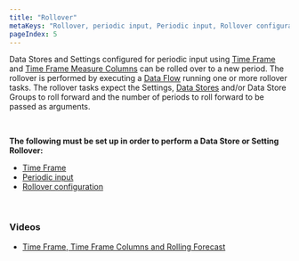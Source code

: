 ```yaml
---
title: "Rollover"
metaKeys: "Rollover, periodic input, Periodic input, Rollover configuration, Data Flow for executing a rollover, Time Frame Measure Columns "
pageIndex: 5
---
```


Data Stores and Settings configured for periodic input using [Time Frame](../timeframe.md) and [Time Frame Measure Columns](https://profitbasedocs.blob.core.windows.net/videos/Data%20Store%20-%20Time%20Frame%2C%20Time%20Frame%20Columns%20and%20Rolling%20Forecast.mp4) can be rolled over to a new period. The rollover is performed by executing a [Data Flow](../dataflows/index.md) running one or more rollover tasks. The rollover tasks expect the Settings, [Data Stores](../datastores.md) and/or Data Store Groups to roll forward and the number of periods to roll forward to be passed as arguments.

<br/>

**The following must be set up in order to perform a Data Store or Setting Rollover:**

*	[Time Frame](../timeframe.md)
*	[Periodic input](../datastores/periodicimput.md) 
*	[Rollover configuration](../datastores/rollover.md)

<br/>

### Videos

* [Time Frame, Time Frame Columns and Rolling Forecast](https://profitbasedocs.blob.core.windows.net/videos/Data%20Store%20-%20Time%20Frame%2C%20Time%20Frame%20Columns%20and%20Rolling%20Forecast.mp4)


